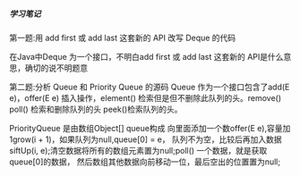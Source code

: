 ##### 学习笔记

第一题:用 add first 或 add last 这套新的 API 改写 Deque 的代码

在Java中Deque 为一个接口，不明白add first 或 add last 这套新的 API是什么意思，确切的说不明题意

第二题:分析 Queue 和 Priority Queue 的源码
Queue 作为一个接口包含了add(E e)，offer(E e) 插入操作，element() 检索但是但不删除此队列的头。remove() poll() 检索和删除队列的头 peek()检索队列的头。

PriorityQueue 是由数组Object[] queue构成 向里面添加一个数offer(E e),容量加1grow(i + 1)，如果队列为null,queue[0] = e，
队列不为空，比较后再加入数据siftUp(i, e);清空数据将所有的数组元素置为null;poll() 一个数据，就是获取queue[0]的数据，
然后数组其他数据向前移动一位，最后空出的位置置为null;

